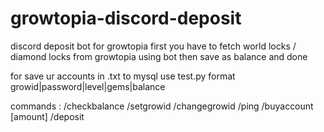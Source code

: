 # growtopia-discord-deposit
discord deposit bot for  growtopia first you have to fetch world locks / diamond locks from growtopia using bot then save as balance and done

for save ur accounts in .txt to mysql use test.py format growid|password|level|gems|balance


commands  : 
/checkbalance
/setgrowid
/changegrowid
/ping
/buyaccount [amount]
/deposit
